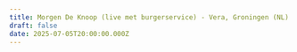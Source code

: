 ```yaml
---
title: Morgen De Knoop (live met burgerservice) - Vera, Groningen (NL)
draft: false
date: 2025-07-05T20:00:00.000Z
---
```

